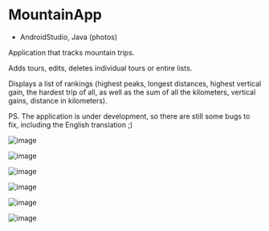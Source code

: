 # MountainApp
- AndroidStudio, Java (photos)

Application that tracks mountain trips.

Adds tours, edits, deletes individual tours or entire lists.

Displays a list of rankings (highest peaks, longest distances, highest vertical gain, the hardest trip of all, as well as the sum of all the kilometers, vertical gains, distance in kilometers).

PS. The application is under development, so there are still some bugs to fix, including the English translation ;)


![image](https://github.com/EmStachowiak/MountainApp/assets/107054955/0decb97d-2cca-475f-ac92-346c686c8ed0)

![image](https://github.com/EmStachowiak/MountainApp/assets/107054955/2fba0037-ef15-430e-b554-6a49c554bd7a)

![image](https://github.com/EmStachowiak/MountainApp/assets/107054955/15312aaf-5744-4ed8-ba39-506289cdb535)

![image](https://github.com/EmStachowiak/MountainApp/assets/107054955/99832170-acd5-43d8-91d6-6a5472c9de39)

![image](https://github.com/EmStachowiak/MountainApp/assets/107054955/2c19d459-5c1d-48dc-986f-b9781af3a091)

![image](https://github.com/EmStachowiak/MountainApp/assets/107054955/d77e8bdf-4c68-449d-98e0-50214d4542fc)





